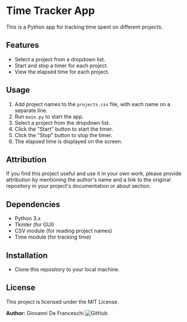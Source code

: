 # Time Tracker App

This is a Python app for tracking time spent on different projects.


## Features
- Select a project from a dropdown list.
- Start and stop a timer for each project.
- View the elapsed time for each project.

## Usage
1. Add project names to the `projects.csv` file, with each name on a separate line.
2. Run `main.py` to start the app.
3. Select a project from the dropdown list.
4. Click the "Start" button to start the timer.
5. Click the "Stop" button to stop the timer.
6. The elapsed time is displayed on the screen.

## Attribution
If you find this project useful and use it in your own work, please provide attribution by mentioning the author's name and a link to the original repository in your project's documentation or about section.

## Dependencies
- Python 3.x
- Tkinter (for GUI)
- CSV module (for reading project names)
- Time module (for tracking time)

## Installation
- Clone this repository to your local machine.

## License
This project is licensed under the MIT License.

**Author:** Giovanni De Franceschi
![GitHub](https://img.shields.io/github/license/alfettox/TimeTracker)
